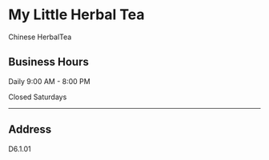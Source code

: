 # My Little Herbal Tea

Chinese HerbalTea

## Business Hours

Daily 9:00 AM - 8:00 PM

Closed Saturdays

---

## Address

D6.1.01

